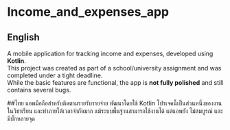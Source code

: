 # Income_and_expenses_app

## English
A mobile application for tracking income and expenses, developed using **Kotlin**.  
This project was created as part of a school/university assignment and was completed under a tight deadline.  
While the basic features are functional, the app is **not fully polished** and still contains several bugs.

##ไทย
แอพมือถือสำหรับติดตามรายรับรายจ่าย พัฒนาโดยใช้ Kotlin
โปรเจคนี้เป็นส่วนหนึ่งของงานในวิชาเรียน และทำภายใต้เวลาจำกัดมาก
แม้ระบบพื้นฐานสามารถใช้งานได้ แต่แอพยัง ไม่สมบูรณ์ และมีบั๊กหลายจุด
